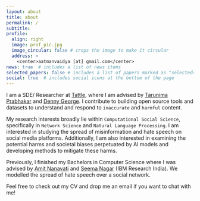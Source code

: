 ```yaml
---
layout: about
title: about
permalink: /
subtitle:
profile:
  align: right
  image: prof_pic.jpg
  image_circular: false # crops the image to make it circular
  address: >
    <center>aatmanvaidya [at] gmail.com</center>
news: true  # includes a list of news items
selected_papers: false # includes a list of papers marked as "selected={true}"
social: true  # includes social icons at the bottom of the page
---
```


I am a SDE/ Researcher at [Tattle](https://tattle.co.in/), where I am advised by [Tarunima Prabhakar](https://tarunima.com/) and [Denny George](https://github.com/dennyabrain). I contribute to building open source tools and datasets to understand and respond to `inaccurate` and `harmful` content. 

My research interests broadly lie within `Computational Social Science`, specifically in `Network Science` and `Natural Language Processing`. I am interested in studying the spread of misinformation and hate speech on social media platforms.  Additionally, I am also interested in examining the potential harms and societal biases perpetuated by AI models and developing methods to mitigate these harms.

Previously, I finished my Bachelors in Computer Science where I was advised by [Amit Nanavati](https://ahduni.edu.in/academics/schools-centres/school-of-engineering-and-applied-science/people-1/amit-a-nanavati/) and [Seema Nagar](https://research.ibm.com/people/seema-nagar) (IBM Research India). We modelled the spread of hate speech over a social network.

Feel free to check out my CV and drop me an email if you want to chat with me!
